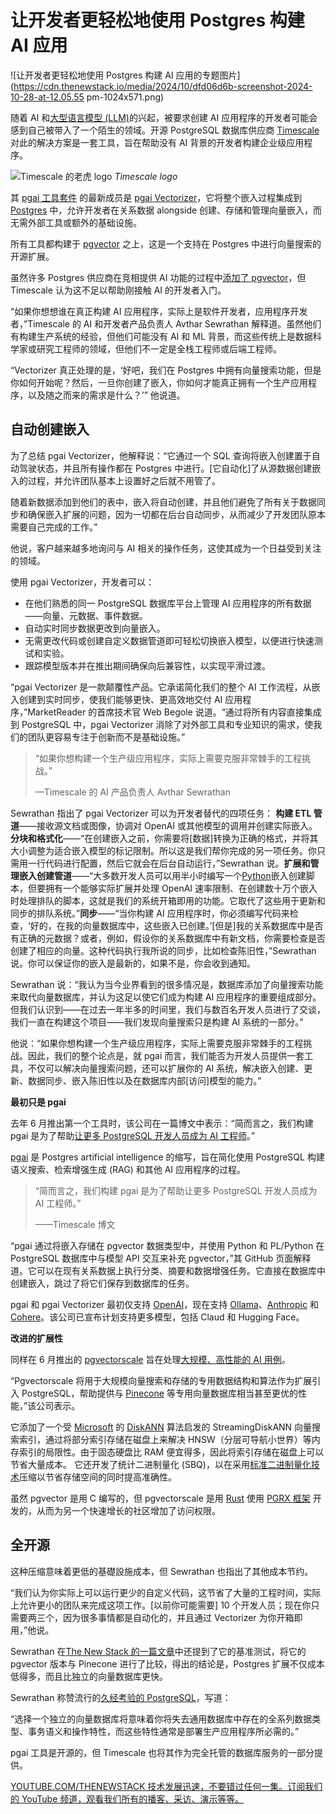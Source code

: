 # 让开发者更轻松地使用 Postgres 构建 AI 应用

![让开发者更轻松地使用 Postgres 构建 AI 应用的专题图片](https://cdn.thenewstack.io/media/2024/10/dfd06d6b-screenshot-2024-10-28-at-12.05.55 pm-1024x571.png)

随着 AI 和[大型语言模型 (LLM)](https://roadmap.sh/guides/introduction-to-llms)的兴起，被要求创建 AI 应用程序的开发者可能会感到自己被带入了一个陌生的领域。开源 PostgreSQL 数据库供应商 [Timescale](https://www.timescale.com/go/best-postgres-db) 对此的解决方案是一套工具，旨在帮助没有 AI 背景的开发者构建企业级应用程序。

![Timescale 的老虎 logo](https://cdn.thenewstack.io/media/2024/10/6fd1cf11-timescalelogo.jpg)
*Timescale logo*

其 [pgai 工具套件](https://github.com/timescale/pgai) 的最新成员是 [pgai Vectorizer](https://github.com/timescale/pgai/blob/main/docs/vectorizer.md)，它将整个嵌入过程集成到 [Postgres](https://thenewstack.io/postgresql-17-gets-incremental-backup-sql-queries-for-json/) 中，允许开发者在关系数据 alongside 创建、存储和管理向量嵌入，而无需外部工具或额外的基础设施。

所有工具都构建于 [pgvector](https://github.com/pgvector/pgvector) 之上，这是一个支持在 Postgres 中进行向量搜索的开源扩展。

虽然许多 Postgres 供应商在竞相提供 AI 功能的过程中[添加了 pgvector](https://thenewstack.io/postgres-is-now-a-vector-database-too/)，但 Timescale 认为这不足以帮助刚接触 AI 的开发者入门。

“如果你想想谁在真正构建 AI 应用程序，实际上是软件开发者，应用程序开发者，”Timescale 的 AI 和开发者产品负责人 Avthar Sewrathan 解释道。虽然他们有构建生产系统的经验，但他们可能没有 AI 和 ML 背景，而这些传统上是数据科学家或研究工程师的领域，但他们不一定是全栈工程师或后端工程师。

“Vectorizer 真正处理的是，‘好吧，我们在 Postgres 中拥有向量搜索功能，但是你如何开始呢？然后，一旦你创建了嵌入，你如何才能真正拥有一个生产应用程序，以及随之而来的需求是什么？’” 他说道。

## 自动创建嵌入

为了总结 pgai Vectorizer，他解释说：“它通过一个 SQL 查询将嵌入创建置于自动驾驶状态，并且所有操作都在 Postgres 中进行。[它自动化]了从源数据创建嵌入的过程，并允许团队基本上设置好之后就不用管了。

随着新数据添加到他们的表中，嵌入将自动创建，并且他们避免了所有关于数据同步和确保嵌入扩展的问题，因为一切都在后台自动同步，从而减少了开发团队原本需要自己完成的工作。”

他说，客户越来越多地询问与 AI 相关的操作任务，这使其成为一个日益受到关注的领域。

使用 pgai Vectorizer，开发者可以：

* 在他们熟悉的同一 PostgreSQL 数据库平台上管理 AI 应用程序的所有数据——向量、元数据、事件数据。
* 自动实时同步数据更改到向量嵌入。
* 无需更改代码或创建自定义数据管道即可轻松切换嵌入模型，以便进行快速测试和实验。
* 跟踪模型版本并在推出期间确保向后兼容性，以实现平滑过渡。

“pgai Vectorizer 是一款颠覆性产品。它承诺简化我们的整个 AI 工作流程，从嵌入创建到实时同步，使我们能够更快、更高效地交付 AI 应用程序，”MarketReader 的首席技术官 Web Begole 说道。“通过将所有内容直接集成到 PostgreSQL 中，pgai Vectorizer 消除了对外部工具和专业知识的需求，使我们的团队更容易专注于创新而不是基础设施。”


> “如果你想构建一个生产级应用程序，实际上需要克服非常棘手的工程挑战。”  
>
> —Timescale 的 AI 产品负责人 Avthar Sewrathan


Sewrathan 指出了 pgai Vectorizer 可以为开发者替代的四项任务：
**构建 ETL 管道**——接收源文档或图像，协调对 OpenAI 或其他模型的调用并创建实际嵌入。**分块和格式化**——“在创建嵌入之前，你需要将[数据]转换为正确的格式，并将其大小调整为适合嵌入模型的标记限制。所以这是我们帮你完成的另一项任务。你只需用一行代码进行配置，然后它就会在后台自动运行，”Sewrathan 说。**扩展和管理嵌入创建管道**——“大多数开发人员可以用半小时编写一个[Python](https://thenewstack.io/python-3-13-blazing-new-trails-in-performance-and-scale/)嵌入创建脚本，但要拥有一个能够实际扩展并处理 OpenAI 速率限制、在创建数十万个嵌入时处理排队的脚本，这就是我们的系统开箱即用的功能。它取代了这些用于更新和同步的排队系统。”**同步**——“当你构建 AI 应用程序时，你必须编写代码来检查，‘好的，在我的向量数据库中，这些嵌入已创建。’[但是]我的关系数据库中是否有正确的元数据？或者，例如，假设你的关系数据库中有新文档，你需要检查是否创建了相应的向量。这种代码执行我所说的同步，比如检查陈旧性，”Sewrathan 说。你可以保证你的嵌入是最新的，如果不是，你会收到通知。

Sewrathan 说：“我认为当今业界看到的很多情况是，数据库添加了向量搜索功能来取代向量数据库，并认为这足以使它们成为构建 AI 应用程序的重要组成部分。但我们认识到——在过去一年半多的时间里，我们与数百名开发人员进行了交谈，我们一直在构建这个项目——我们发现向量搜索只是构建 AI 系统的一部分。”

他说：“如果你想构建一个生产级应用程序，实际上需要克服非常棘手的工程挑战。因此，我们的整个论点是，就 pgai 而言，我们能否为开发人员提供一套工具，不仅可以解决向量搜索问题，还可以扩展你的 AI 系统，解决嵌入创建、更新、数据同步、嵌入陈旧性以及在数据库内部[访问]模型的能力。”


**最初只是 pgai**

去年 6 月推出第一个工具时，该公司在一篇博文中表示：“简而言之，我们构建 pgai 是为了帮助[让更多 PostgreSQL 开发人员成为 AI 工程师](https://www.timescale.com/blog/pgai-giving-postgresql-developers-ai-engineering-superpowers/)。”

[pgai](https://github.com/timescale/pgai?tab=readme-ov-file) 是 Postgres artificial intelligence 的缩写，旨在简化使用 PostgreSQL 构建语义搜索、检索增强生成 (RAG) 和其他 AI 应用程序的过程。

> “简而言之，我们构建 pgai 是为了帮助让更多 PostgreSQL 开发人员成为 AI 工程师。”  
>
> ——Timescale 博文

“pgai 通过将嵌入存储在 pgvector 数据类型中，并使用 Python 和 PL/Python 在 PostgreSQL 数据库中与模型 API 交互来补充 pgvector，”其 GitHub 页面解释道。它可以在现有关系数据上执行分类、摘要和数据增强任务。它直接在数据库中创建嵌入，跳过了将它们保存到数据库的任务。

pgai 和 pgai Vectorizer 最初仅支持 [OpenAI](https://github.com/timescale/pgai/blob/main/docs/openai.md)，现在支持 [Ollama](https://github.com/timescale/pgai/blob/main/docs/ollama.md)、[Anthropic](https://github.com/timescale/pgai/blob/main/docs/anthropic.md) 和 [Cohere](https://github.com/timescale/pgai/blob/main/docs/cohere.md)。该公司已宣布计划支持更多模型，包括 Claud 和 Hugging Face。

**改进的扩展性**

同样在 6 月推出的 [pgvectorscale](https://github.com/timescale/pgvectorscale) 旨在处理[大规模、高性能的 AI 用例](https://www.timescale.com/blog/pgvector-is-now-as-fast-as-pinecone-at-75-less-cost/)。

“Pgvectorscale 将用于大规模向量搜索和存储的专用数据结构和算法作为扩展引入 PostgreSQL，帮助提供与 [Pinecone](https://www.pinecone.io/?utm_content=inline+mention) 等专用向量数据库相当甚至更优的性能，”该公司表示。

它添加了一个受 [Microsoft](https://news.microsoft.com/?utm_content=inline+mention) 的 [DiskANN](https://github.com/microsoft/DiskANN) 算法启发的 StreamingDiskANN 向量搜索索引，通过将部分索引存储在磁盘上来解决 HNSW（分层可导航小世界）等内存索引的局限性。由于固态硬盘比 RAM 便宜得多，因此将索引存储在磁盘上可以节省大量成本。
它还开发了统计二进制量化 (SBQ)，以在采用[标准二进制量化技术](https://jkatz05.com/post/postgres/pgvector-scalar-binary-quantization/)压缩以节省存储空间的同时提高准确性。

虽然 pgvector 是用 C 编写的，但 pgvectorscale 是用 [Rust](https://thenewstack.io/rust-growing-fastest-but-javascript-reigns-supreme/) 使用 [PGRX 框架](https://github.com/pgcentralfoundation/pgrx) 开发的，从而为另一个快速增长的社区增加了访问权限。

## 全开源

这种压缩意味着更低的基礎設施成本，但 Sewrathan 也指出了其他成本节约。

“我们认为你实际上可以运行更少的自定义代码，这节省了大量的工程时间，实际上允许更小的团队来完成这项工作。[以前你可能需要] 10 个开发人员；现在你只需要两三个，因为很多事情都是自动化的，并且通过 Vectorizer 为你开箱即用，”他说。

Sewrathan 在[The New Stack 的一篇文章](https://thenewstack.io/make-pgvector-faster-than-pinecone-and-75-cheaper-with-this-new-open-source-extension/)中还提到了它的基准测试，将它的 pgvector 版本与 Pinecone 进行了比较，得出的结论是，Postgres 扩展不仅成本低得多，而且比独立的向量数据库更快。

Sewrathan  称赞流行的[久经考验的 PostgreSQL](https://thenewstack.io/from-a-fan-on-the-ascendance-of-postgresql/)，写道：

“选择一个独立的向量数据库将意味着你将失去通用数据库中存在的全系列数据类型、事务语义和操作特性，而这些特性通常是部署生产应用程序所必需的。”

pgai 工具是开源的，但 Timescale 也将其作为完全托管的数据库服务的一部分提供。

[YOUTUBE.COM/THENEWSTACK
技术发展迅速，不要错过任何一集。订阅我们的 YouTube
频道，观看我们所有的播客、采访、演示等等。](https://youtube.com/thenewstack?sub_confirmation=1)